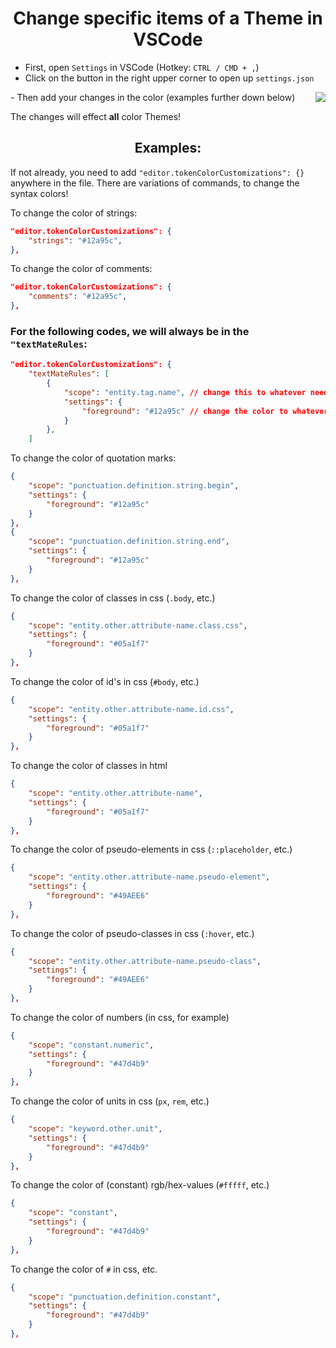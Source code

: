 <h1 align="Center">
    Change specific items of a Theme in VSCode
</h1>

- First, open ``Settings`` in VSCode (Hotkey: ``CTRL / CMD + ,``)
- Click on the button in the right upper corner to open up ``settings.json``
<img align="right" src="/images/settings-json.png">
- Then add your changes in the color (examples further down below)

The changes will effect **all** color Themes!

<h2 align="center">
    Examples:
</h2>

If not already, you need to add ``"editor.tokenColorCustomizations": {}`` anywhere in the file.
There are variations of commands, to change the syntax colors!

To change the color of strings:
```json
"editor.tokenColorCustomizations": {
    "strings": "#12a95c",
},
```

To change the color of comments:
```json
"editor.tokenColorCustomizations": {
    "comments": "#12a95c",
},
```

### For the following codes, we will always be in the ``"textMateRules``:

```json
"editor.tokenColorCustomizations": {
    "textMateRules": [
        {
            "scope": "entity.tag.name", // change this to whatever needed.
            "settings": {
                "foreground": "#12a95c" // change the color to whatever needed.
            }
        },
    ]
```

To change the color of quotation marks:
```json
{
    "scope": "punctuation.definition.string.begin",
    "settings": {
        "foreground": "#12a95c"
    }
},
{
    "scope": "punctuation.definition.string.end",
    "settings": {
        "foreground": "#12a95c"
    }
},
```

To change the color of classes in css (``.body``, etc.)
```json
{
    "scope": "entity.other.attribute-name.class.css",
    "settings": {
        "foreground": "#05a1f7"
    }
},
```

To change the color of id's in css (``#body``, etc.)
```json
{
    "scope": "entity.other.attribute-name.id.css",
    "settings": {
        "foreground": "#05a1f7"
    }
},
```


To change the color of classes in html
```json
{
    "scope": "entity.other.attribute-name",
    "settings": {
        "foreground": "#05a1f7"
    }
},
```

To change the color of pseudo-elements in css (``::placeholder``, etc.)
```json
{
    "scope": "entity.other.attribute-name.pseudo-element",
    "settings": {
        "foreground": "#49AEE6"
    }
},
```

To change the color of pseudo-classes in css (``:hover``, etc.)
```json
{
    "scope": "entity.other.attribute-name.pseudo-class",
    "settings": {
        "foreground": "#49AEE6"
    }
},
```

To change the color of numbers (in css, for example)
```json
{
    "scope": "constant.numeric",
    "settings": {
        "foreground": "#47d4b9"
    }
},
```

To change the color of units in css (``px``, ``rem``, etc.)
```json
{
    "scope": "keyword.other.unit",
    "settings": {
        "foreground": "#47d4b9"
    }
},
```

To change the color of (constant) rgb/hex-values (``#fffff``, etc.)
```json
{
    "scope": "constant",
    "settings": {
        "foreground": "#47d4b9"
    }
},
```
To change the color of ``#`` in css, etc.
```json
{
    "scope": "punctuation.definition.constant",
    "settings": {
        "foreground": "#47d4b9"
    }
},
```
